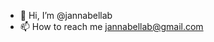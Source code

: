 - 👋 Hi, I’m @jannabellab
- 📫 How to reach me jannabellab@gmail.com

<!---
jannabellab/jannabellab is a ✨ special ✨ repository because its `README.md` (this file) appears on your GitHub profile.
You can click the Preview link to take a look at your changes.
--->
